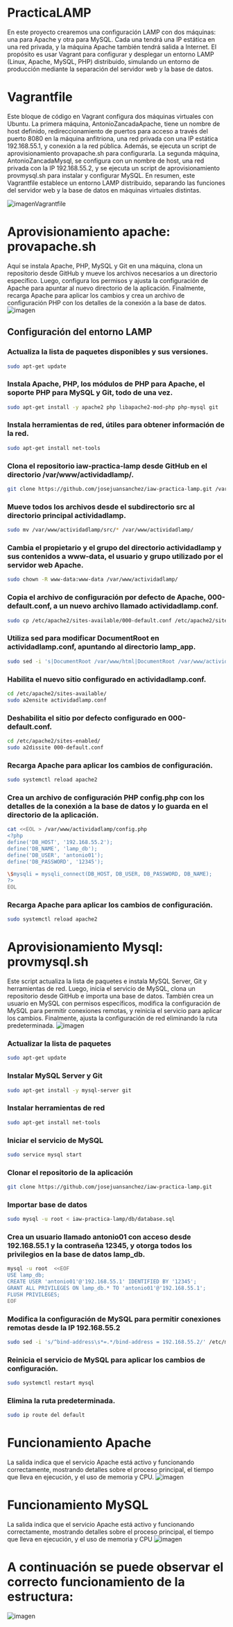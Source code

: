 # **PracticaLAMP**
En este proyecto crearemos una configuración LAMP con dos máquinas: una para Apache y otra para MySQL. Cada una tendrá una IP estática en una red privada, y la máquina Apache también tendrá salida a Internet. El propósito es usar Vagrant para configurar y desplegar un entorno LAMP (Linux, Apache, MySQL, PHP) distribuido, simulando un entorno de producción mediante la separación del servidor web y la base de datos.

# **Vagrantfile**
Este bloque de código en Vagrant configura dos máquinas virtuales con Ubuntu. La primera máquina, AntonioZancadaApache, tiene un nombre de host definido, redireccionamiento de puertos para acceso a través del puerto 8080 en la máquina anfitriona, una red privada con una IP estática 192.168.55.1, y conexión a la red pública. Además, se ejecuta un script de aprovisionamiento provapache.sh para configurarla. La segunda máquina, AntonioZancadaMysql, se configura con un nombre de host, una red privada con la IP 192.168.55.2, y se ejecuta un script de aprovisionamiento provmysql.sh para instalar y configurar MySQL. En resumen, este Vagrantfile establece un entorno LAMP distribuido, separando las funciones del servidor web y la base de datos en máquinas virtuales distintas. 

![imagenVagrantfile](https://github.com/user-attachments/assets/5eb8d062-c53b-4fc7-9d63-119c81ffa68c)

# **Aprovisionamiento apache: provapache.sh**
Aquí se instala Apache, PHP, MySQL y Git en una máquina, clona un repositorio desde GitHub y mueve los archivos necesarios a un directorio específico. Luego, configura los permisos y ajusta la configuración de Apache para apuntar al nuevo directorio de la aplicación. Finalmente, recarga Apache para aplicar los cambios y crea un archivo de configuración PHP con los detalles de la conexión a la base de datos.
![imagen](https://github.com/user-attachments/assets/eef069a0-2af1-4efb-9905-2d947e97eb5a)

## Configuración del entorno LAMP
### Actualiza la lista de paquetes disponibles y sus versiones.
```bash
sudo apt-get update
````
### Instala Apache, PHP, los módulos de PHP para Apache, el soporte PHP para MySQL y Git, todo de una vez.
````bash
sudo apt-get install -y apache2 php libapache2-mod-php php-mysql git
````
### Instala herramientas de red, útiles para obtener información de la red.
````bash
sudo apt-get install net-tools
````
### Clona el repositorio iaw-practica-lamp desde GitHub en el directorio /var/www/actividadlamp/.
````bash
git clone https://github.com/josejuansanchez/iaw-practica-lamp.git /var/www/actividadlamp/
````
### Mueve todos los archivos desde el subdirectorio src al directorio principal actividadlamp.
````bash
sudo mv /var/www/actividadlamp/src/* /var/www/actividadlamp/
````
### Cambia el propietario y el grupo del directorio actividadlamp y sus contenidos a www-data, el usuario y grupo utilizado por el servidor web Apache.
````bash
sudo chown -R www-data:www-data /var/www/actividadlamp/
````
### Copia el archivo de configuración por defecto de Apache, 000-default.conf, a un nuevo archivo llamado actividadlamp.conf.
````bash
sudo cp /etc/apache2/sites-available/000-default.conf /etc/apache2/sites-available/actividadlamp.conf
````
### Utiliza sed para modificar DocumentRoot en actividadlamp.conf, apuntando al directorio lamp_app.
````bash
sudo sed -i 's|DocumentRoot /var/www/html|DocumentRoot /var/www/actividadlamp|' /etc/apache2/sites-available/actividadlamp.conf
````
### Habilita el nuevo sitio configurado en actividadlamp.conf.
````bash
cd /etc/apache2/sites-available/
sudo a2ensite actividadlamp.conf
````
### Deshabilita el sitio por defecto configurado en 000-default.conf.
````bash
cd /etc/apache2/sites-enabled/
sudo a2dissite 000-default.conf
````
### Recarga Apache para aplicar los cambios de configuración.
````bash
sudo systemctl reload apache2
````
### Crea un archivo de configuración PHP config.php con los detalles de la conexión a la base de datos y lo guarda en el directorio de la aplicación.
````bash 
cat <<EOL > /var/www/actividadlamp/config.php
<?php
define('DB_HOST', '192.168.55.2');
define('DB_NAME', 'lamp_db');
define('DB_USER', 'antonio01');
define('DB_PASSWORD', '12345');

\$mysqli = mysqli_connect(DB_HOST, DB_USER, DB_PASSWORD, DB_NAME);
?>
EOL
````
### Recarga Apache para aplicar los cambios de configuración.
````bash
sudo systemctl reload apache2
````

# **Aprovisionamiento Mysql: provmysql.sh**
Este script actualiza la lista de paquetes e instala MySQL Server, Git y herramientas de red. Luego, inicia el servicio de MySQL, clona un repositorio desde GitHub e importa una base de datos. También crea un usuario en MySQL con permisos específicos, modifica la configuración de MySQL para permitir conexiones remotas, y reinicia el servicio para aplicar los cambios. Finalmente, ajusta la configuración de red eliminando la ruta predeterminada.
![imagen](https://github.com/user-attachments/assets/96593811-2d34-4785-8aec-ef3fba4a9fb1)

### Actualizar la lista de paquetes
````bash
sudo apt-get update
````
### Instalar MySQL Server y Git
````bash
sudo apt-get install -y mysql-server git
````
### Instalar herramientas de red
````bash
sudo apt-get install net-tools
````
### Iniciar el servicio de MySQL
````bash
sudo service mysql start
````
### Clonar el repositorio de la aplicación
````bash
git clone https://github.com/josejuansanchez/iaw-practica-lamp.git
```` 
### Importar base de datos
````bash
sudo mysql -u root < iaw-practica-lamp/db/database.sql
````
### Crea un usuario llamado antonio01 con acceso desde 192.168.55.1 y la contraseña 12345, y otorga todos los privilegios en la base de datos lamp_db.
````bash
mysql -u root  <<EOF
USE lamp_db;
CREATE USER 'antonio01'@'192.168.55.1' IDENTIFIED BY '12345';
GRANT ALL PRIVILEGES ON lamp_db.* TO 'antonio01'@'192.168.55.1';
FLUSH PRIVILEGES;
EOF
````
### Modifica la configuración de MySQL para permitir conexiones remotas desde la IP 192.168.55.2
````bash
sudo sed -i 's/^bind-address\s*=.*/bind-address = 192.168.55.2/' /etc/mysql/mysql.conf.d/mysqld.cnf
````
### Reinicia el servicio de MySQL para aplicar los cambios de configuración.
````bash
sudo systemctl restart mysql
````
### Elimina la ruta predeterminada.
````bash
sudo ip route del default
````

# Funcionamiento Apache
La salida indica que el servicio Apache está activo y funcionando correctamente, mostrando detalles sobre el proceso principal, el tiempo que lleva en ejecución, y el uso de memoria y CPU.
![imagen](https://github.com/user-attachments/assets/53e9c16a-4813-46bc-be30-f44dcc8b163c)


# Funcionamiento MySQL
La salida indica que el servicio Apache está activo y funcionando correctamente, mostrando detalles sobre el proceso principal, el tiempo que lleva en ejecución, y el uso de memoria y CPU
![imagen](https://github.com/user-attachments/assets/3a3bb521-3766-4e26-96b6-2a51688d7da0)

# A continuación se puede observar el correcto funcionamiento de la estructura:
![imagen](https://github.com/user-attachments/assets/7cafa761-cf5b-4131-8b9d-3fa20a54cafd)






